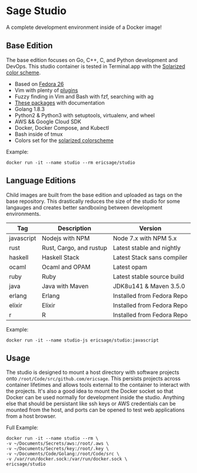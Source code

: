 
Sage Studio
===========
A complete development environment inside of a Docker image!

Base Edition
------------
The base edition focuses on Go, C++, C, and Python development and DevOps. This studio container is tested in Terminal.app with the [Solarized color scheme](https://github.com/tomislav/osx-terminal.app-colors-solarized).

- Based on [Fedora 26](https://hub.docker.com/_/fedora/)
- Vim with plenty of [plugins](https://github.com/ericsage/os/blob/master/configfiles/.vimrc#L29-L76)
- Fuzzy finding in Vim and Bash with fzf, searching with ag
- [These packages](https://github.com/ericsage/os/blob/master/configfiles/.packages#L1-L59) with documentation
- Golang 1.8.3
- Python2 & Python3 with setuptools, virtualenv, and wheel
- AWS && Google Cloud SDK
- Docker, Docker Compose, and Kubectl
- Bash inside of tmux
- Colors set for the [solarized colorscheme](http://ethanschoonover.com/solarized)

Example:
```
docker run -it --name studio --rm ericsage/studio
```

Language Editions
---------
Child images are built from the base edition and uploaded as tags on the base repository. This drastically reduces the size of the studio for some langauges and creates better sandboxing between development environments.

| Tag           | Description             | Version                    |
| ------------- | ----------------------- | -------------------------- |
| javascript    | Nodejs with NPM         | Node 7.x with NPM 5.x      |
| rust          | Rust, Cargo, and rustup | Latest stable and nightly  |
| haskell       | Haskell Stack           | Latest Stack sans compiler |
| ocaml         | Ocaml and OPAM          | Latest opam                |
| ruby          | Ruby                    | Latest stable source build |
| java          | Java with Maven         | JDK8u141 & Maven 3.5.0     |
| erlang        | Erlang                  | Installed from Fedora Repo |
| elixir        | Elixir                  | Installed from Fedora Repo |
| r             | R                       | Installed from Fedora Repo |

Example:
```
docker run -it --name studio-js ericsage/studio:javascript
```

Usage
-----
The studio is designed to mount a host directory with software projects onto `/root/Code/src/github.com/ericsage`. This persists projects across container lifetimes and allows tools external to the container to interact with the projects. It's also a good idea to mount the Docker socket so that Docker can be used normally for development inside the studio. Anything else that should be persistant like ssh keys or AWS credentials can be mounted from the host, and ports can be opened to test web applications from a host browser.

Full Example:
```
docker run -it --name studio --rm \
-v ~/Documents/Secrets/aws:/root/.aws \
-v ~/Documents/Secrets/key:/root/.key \
-v ~/Documents/Code/Golang:/root/Code/src \
-v /var/run/docker.sock:/var/run/docker.sock \
ericsage/studio
```
